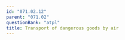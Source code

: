 ```yaml
---
id: "071.02.12"
parent: "071.02"
questionBank: "atpl"
title: Transport of dangerous goods by air
---
```

